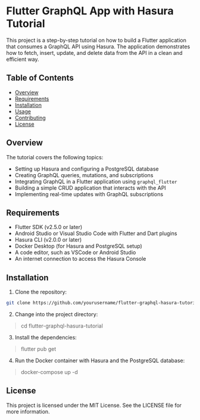 # Flutter GraphQL App with Hasura Tutorial

This project is a step-by-step tutorial on how to build a Flutter application that consumes a GraphQL API using Hasura. The application demonstrates how to fetch, insert, update, and delete data from the API in a clean and efficient way.

## Table of Contents

- [Overview](#overview)
- [Requirements](#requirements)
- [Installation](#installation)
- [Usage](#usage)
- [Contributing](#contributing)
- [License](#license)

## Overview

The tutorial covers the following topics:

- Setting up Hasura and configuring a PostgreSQL database
- Creating GraphQL queries, mutations, and subscriptions
- Integrating GraphQL in a Flutter application using `graphql_flutter`
- Building a simple CRUD application that interacts with the API
- Implementing real-time updates with GraphQL subscriptions

## Requirements

- Flutter SDK (v2.5.0 or later)
- Android Studio or Visual Studio Code with Flutter and Dart plugins
- Hasura CLI (v2.0.0 or later)
- Docker Desktop (for Hasura and PostgreSQL setup)
- A code editor, such as VSCode or Android Studio
- An internet connection to access the Hasura Console

## Installation

1. Clone the repository:

```bash
git clone https://github.com/yourusername/flutter-graphql-hasura-tutorial.git
```

2. Change into the project directory:

> cd flutter-graphql-hasura-tutorial

3. Install the dependencies:

> flutter pub get

4. Run the Docker container with Hasura and the PostgreSQL database:

> docker-compose up -d

## License

This project is licensed under the MIT License. See the LICENSE file for more information.